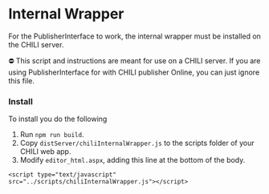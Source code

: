 # Internal Wrapper

For the PublisherInterface to work, the internal wrapper must be installed on the CHILI server.

⛔ This script and instructions are meant for use on a CHILI server. If you are using PublisherInterface for with CHILI
publisher Online, you can just ignore this file.

### Install

To install you do the following

1. Run `npm run build`.
2. Copy `distServer/chiliInternalWrapper.js` to the scripts folder of your CHILI web app.
3. Modify `editor_html.aspx`, adding this line at the bottom of the body.

```
<script type="text/javascript" src="../scripts/chiliInternalWrapper.js"></script>
```
